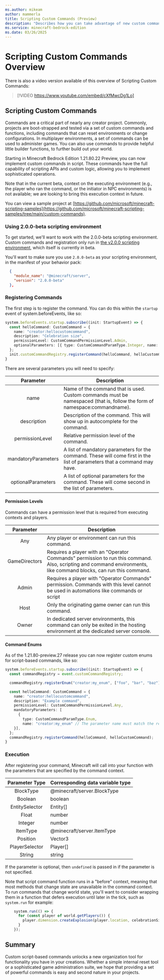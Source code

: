 ```yaml
---
ms.author: mikeam
author: mammerla
title: Scripting Custom Commands (Preview)
description: "Describes how you can take advantage of new custom command in scripting support, available in Preview"
ms.service: minecraft-bedrock-edition
ms.date: 03/26/2025
---
```

# Scripting Custom Commands Overview

There is also a video version available of this overview of Scripting Custom Commands:

> [!VIDEO https://www.youtube.com/embed/cXfMwcDg1Lo]

## Scripting Custom Commands

Commands are a critical part of nearly any creator project. Commonly, projects are boot-strapped and tested via a set of custom commands and functions, including commands that can reset environments or change configurations. In multiplayer environments, a set of commands can be used to administer games. You can also use commands to provide helpful little builder functions, to further build out your world.

Starting in Minecraft Bedrock Edition 1.21.80.22 Preview, you can now implement custom commands in script. These commands have the full capability of scripting APIs and custom logic, allowing you to implement sophisticated operations.

Note that in the current beta, context on the executing environment (e.g., the player who ran the command, or the initiator in NPC environments) is not available; we are looking to bring this execution context in future.

You can view a sample project at [https://github.com/microsoft/minecraft-scripting-samples](https://github.com/microsoft/minecraft-scripting-samples/tree/main/custom-commands).

### Using 2.0.0-beta scripting environment

To get started, we'll want to work with the 2.0.0-beta scripting environment. Custom commands and registration only run in [the v2.0.0 scripting environment](./ScriptingV2.0.0Overview.md), which itself is currently in beta.

You'll want to make sure you use `2.0.0-beta` as your scripting environment, in the manifest of your behavior pack:

```json
  {
    "module_name": "@minecraft/server",
    "version": "2.0.0-beta"
  },
```

### Registering Commands

The first step is to register the command. You can do this within the `startup` event of system.beforeEvents, like so:

```typescript
system.beforeEvents.startup.subscribe((init: StartupEvent) => {
  const helloCommand: CustomCommand = {
    name: "creator:hellocustomcommand",
    description: "Celebration size",
    permissionLevel: CustomCommandPermissionLevel.Admin,
    optionalParameters: [{ type: CustomCommandParamType.Integer, name: "celebrationSize" }],
  };
  init.customCommandRegistry.registerCommand(helloCommand, helloCustomCommand);
}
```

There are several parameters you will need to specify:

|Parameter |Description |
|:----------:|-----------|
| name | Name of the command that is used. Custom commands must be namespaced (that is, follow the form of namespace:commandname). |
| description | Description of the command. This will show up in autocomplete for the command. |
| permissionLevel | Relative permission level of the command.|
| mandatoryParameters | A list of mandatory parameters for the command. These will come first in the list of parameters that a command may have. |
| optionalParameters | A list of optional parameters for the command. These will come second in the list of parameters. |

#### Permission Levels

Commands can have a permission level that is required from executing contexts and players.

|Parameter |Description |
|:----------:|-----------|
| Any | Any player or environment can run this command. |
| GameDirectors | Requires a player with an "Operator Commands" permission to run this command. Also, scripting and command environments, like command blocks, can run this command. |
| Admin | Requires a player with "Operator Commands" permission. Commands with this level cannot be used in automations like commands or script |
| Host | Only the originating game owner can run this command. |
| Owner | In dedicated server environments, this command can only be exited in the hosting environment at the dedicated server console. |

#### Command Enums

As of the 1.21.80-preview.27 release you can now register custom enums for script-based commands, like so:
```typescript
system.beforeEvents.startup.subscribe((init: StartupEvent) => {
  const commandRegistry = event.customCommandRegistry;

  commandRegistry.registerEnum("creator:my_enum", ["foo", "bar", "baz"]);

  const helloCommand: CustomCommand = {
    name: "creator:hellocustomcommand",
    description: "Example command",
    permissionLevel: CustomCommandPermissionLevel.Any,
    mandatoryParameters: [
      { 
        type: CustomCommandParamType.Enum, 
        name: "creator:my_enum" // The parameter name must match the registered enum name above
    }],
  };
  commandRegistry.registerCommand(helloCommand, helloCustomCommand);
}
```

### Execution

After registering your command, Minecraft will call into your function with the parameters that are specified by the command context.

|Parameter Type | Corresponding data variable type |
|:----------:|-----------|
| BlockType | @minecraft/server.BlockType |
| Boolean| boolean |
| EntitySelector | Entity[] |
| Float | number |
| Integer | number |
| ItemType | @minecraft/server.ItemType |
| Position | Vector3 |
| PlayerSelector | Player[] |
| String | string |

If the parameter is optional, then `undefined` is passed in if the parameter is not specified.

Note that script command function runs in a "before" context, meaning that most methods that change state are unavailable in the command context. To run commands that change world state, you'll want to consider wrapping them in a function that defers execution until later in the tick, such as `system.run` for example:

```typescript
    system.run(() => {
      for (const player of world.getPlayers()) {
        player.dimension.createExplosion(player.location, celebrationSize);
      }
    });
```

## Summary

Custom script-based commands unlocks a new organization tool for functionality you have in your creations. Whether a simple internal reset tool or a sophisticated game administration suite, we hope that providing a set of powerful commands is easy and second nature in your projects.
